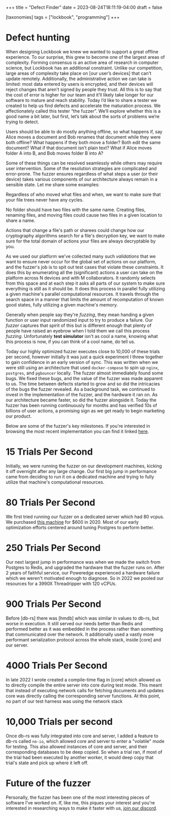 +++
title = "Defect Finder"
date = 2023-08-24T18:11:19-04:00
draft = false

[taxonomies]
tags = ["lockbook", "programming"]
+++

# Defect hunting

When designing Lockbook we knew we wanted to support a great offline experience. To our surprise, this grew to become one of the largest areas of complexity. Forming consensus is an active area of research in computer science, but Lockbook has an additional constraint. Unlike our competition, large areas of complexity take place on [our user’s devices] that can't update remotely. Additionally, the administrative action we can take is limited: most data entered by users is encrypted, and their devices will reject changes that aren’t signed by people they trust. All this is to say that the cost of error is higher for our team and it’ll likely take longer for our software to mature and reach stability. Today I’d like to share a tester we created to help us find defects and accelerate the maturation process. We affectionately called this tester “the fuzzer”. We’ll explore whether this is a good name a bit later, but first, let’s talk about the sorts of problems we’re trying to detect. 

Users should be able to do mostly anything offline, so what happens if, say Alice moves a document and Bob renames that document while they were both offline? What happens if they both move a folder? Both edit the same document? What if that document isn’t plain text? What if Alice moves folder A into B, and Bob moves folder B into A? 

Some of these things can be resolved seamlessly while others may require user intervention. Some of the resolution strategies are complicated and error-prone. The fuzzer ensures regardless of what steps a user (or their device) takes various components of our architecture always remain in a sensible state. Let me share some examples:

Regardless of who moved what files and when, we want to make sure that your file trees never have any cycles.

No folder should have two files with the same name. Creating files, renaming files, and moving files could cause two files in a given location to share a name. 

Actions that change a file's path or sharees could change how our cryptography algorithms search for a file's decryption key, we want to make sure for the total domain of actions your files are always decryptable by you.

As we used our platform we've collected many such _validations_ that we want to ensure never occur for the global set of actions on our platform, and the fuzzer's job is to spit out test cases that violate these constraints. It does this by enumerating all the (significant) actions a user can take on the platform across N devices and with M collaborators. It randomly selects from this space and at each step it asks all parts of our system to make sure everything is still as it should be. It does this process in parallel fully utilizing a given machine's parallel computational resources. It travels through the search space in a manner that limits the amount of recomputation of known good states, fully utilizing a given machine's memory. 

Generally when people say they're _fuzzing_, they mean handing a given function or user input randomized input to try to produce a failure. Our _fuzzer_ captures that spirit of this but is different enough that plenty of people have raised an eyebrow when I told them we call this process _fuzzing_. Unfortunately **test simulator** isn't as cool a name, knowing what this process is now, if you can think of a cool name, do tell us.

Today our highly optimized fuzzer executes close to 10,000 of these trials per second, however initially it was just a quick experiment I threw together to gain confidence in an early version of sync. This was written when we were still using an architecture that used `docker-compose` to spin up `nginx`, `postgres`, and `pgbouncer` locally. The fuzzer almost immediately found some bugs. We fixed these bugs, and the value of the fuzzer was made apparent to us. The time between defects started to grow and so did the intricacies of the bugs the fuzzer revealed. As a background task, we continued to invest in the implementation of the fuzzer, and the hardware it ran on. As our architecture became faster, so did the fuzzer alongside it. Today the fuzzer has been running continuously for months and has verified 10s of billions of user actions, a promising sign as we get ready to begin marketing our product. 

Below are some of the fuzzer's key milestones. If you're interested in browsing the most recent implementation you can find it linked [here](https://github.com/lockbook/lockbook/tree/master/libs/core/tests/exhaustive_sync).

# 15 Trials Per Second
Initially, we were running the fuzzer on our development machines, kicking it off overnight after any large change. Our first big jump in performance came from deciding to run it on a dedicated machine and trying to fully utilize that machine's computational resources.

# 80 Trials Per Second
We first tried running our fuzzer on a dedicated server which had 80 vcpus. We purchased [this machine](https://www.amazon.com/gp/product/B07QQD45Z4/ref=ppx_od_dt_b_asin_title_s00?ie=UTF8&psc=1) for $600 in 2020. Most of our early optimization efforts centered around tuning Postgres to perform better.

# 250 Trials Per Second
Our next largest jump in performance was when we made the switch from Postgres to Redis, and upgraded the hardware that the fuzzer runs on. After 2 years of faithful service, our Poweredge experienced a hardware failure which we weren't motivated enough to diagnose. So in 2022 we pooled our resources for a 3990X Threadripper with 120 vCPUs. 

# 900 Trials Per Second
Before [db-rs] there was [hmdb] which was similar in values to db-rs, but worse in execution. It still served our needs better than Redis and performed better as it was embedded in the process rather than something that communicated over the network. It additionally used a vastly more performant serialization protocol across the whole stack, inside [core] and our server. 

# 4000 Trials Per Second

In late 2022 I wrote created a compile-time flag in [core] which allowed us to directly compile the entire server into core during test mode. This meant that instead of executing network calls for fetching documents and updates core was directly calling the corresponding server functions. At this point, no part of our test harness was using the network stack

# 10,000 Trials per second

Once db-rs was fully integrated into core and server, I added a feature to db-rs called `no-io`, which allowed core and server to enter a "volatile" mode for testing. This also allowed instances of core and server, and their corresponding databases to be deep copied. So when a trial ran, if most of the trial had been executed by another worker, it would deep copy that trial's state and pick up where it left off. 

# Future of the fuzzer
Personally, the fuzzer has been one of the most interesting pieces of software I've worked on. If, like me, this piques your interest and you're interested in researching ways to make it faster with us, [join our discord](todo). 